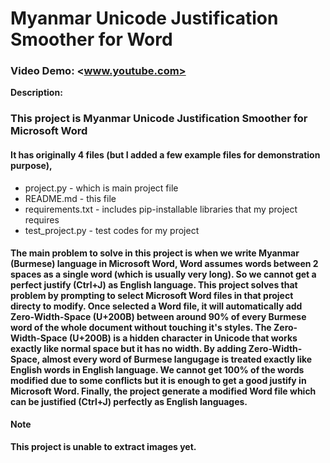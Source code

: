 
# Myanmar Unicode Justification Smoother for Word
### Video Demo: <www.youtube.com>
**Description:**
### This project is Myanmar Unicode Justification Smoother for Microsoft Word
#### It has originally 4 files (but I added a few example files for demonstration purpose),
- project.py - which is main project file
- README.md - this file
- requirements.txt - includes pip-installable libraries that my project requires
- test_project.py - test codes for my project
#### The main problem to solve in this project is when we write Myanmar (Burmese) language in Microsoft Word, Word assumes words between 2 spaces as a single word (which is usually very long). So we cannot get a perfect justify (Ctrl+J) as English language. This project solves that problem by prompting to select Microsoft Word files in that project directy to modify. Once selected a Word file, it will automatically add Zero-Width-Space (U+200B) between around 90% of every Burmese word of the whole document without touching it's styles. The Zero-Width-Space (U+200B) is a hidden character in Unicode that works exactly like normal space but it has no width. By adding Zero-Width-Space, almost every word of Burmese langugage is treated exactly like English words in English language. We cannot get 100% of the words modified due to some conflicts but it is enough to get a good justify in Microsoft Word. Finally, the project generate a modified Word file which can be justified (Ctrl+J) perfectly as English languages.
**Note**
#### This project is unable to extract images yet.